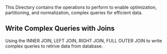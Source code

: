 This Directory contains the operations to perform to enable optimization, partitioning, and normalization, complex queries for efficient data.

## Write Complex Queries with Joins
Using the INNER JOIN, LEFT JOIN, RIGHT JOIN, FULL OUTER JOIN to write complex queries to retrive data from database.